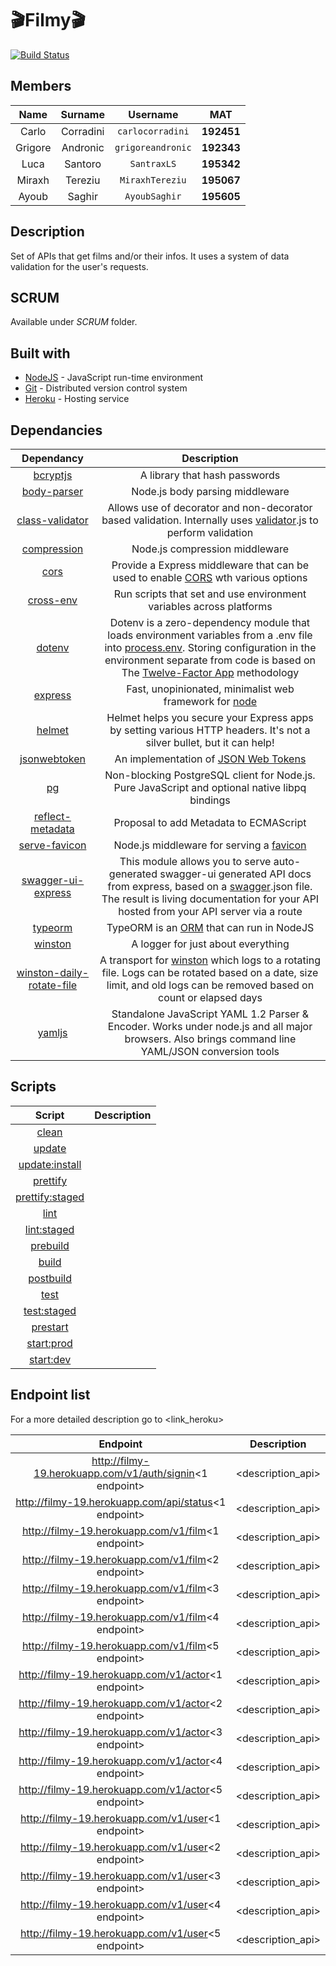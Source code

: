 # :clapper:Filmy:clapper:

[![Build Status](https://github.com/carlocorradini/filmy/workflows/build/badge.svg)](https://github.com/carlocorradini/filmy/actions)

## Members

|  Name   |  Surname  |     Username      |    MAT     |
| :-----: | :-------: | :---------------: | :--------: |
|  Carlo  | Corradini | `carlocorradini`  | **192451** |
| Grigore | Andronic  | `grigoreandronic` | **192343** |
|  Luca   |  Santoro  |    `SantraxLS`    | **195342** |
| Miraxh  |  Tereziu  |  `MiraxhTereziu`  | **195067** |
|  Ayoub  |  Saghir   |   `AyoubSaghir`   | **195605** |

## Description

Set of APIs that get films and/or their infos. It uses a system of data validation for the user's requests.

## SCRUM

Available under _SCRUM_ folder.

## Built with

- [NodeJS](https://nodejs.org/it/) - JavaScript run-time environment
- [Git](https://git-scm.com) - Distributed version control system
- [Heroku](https://www.heroku.com/) - Hosting service

## Dependancies

|                                      Dependancy                                      |                                                                                                                                                      Description                                                                                                                                                       |
| :----------------------------------------------------------------------------------: | :--------------------------------------------------------------------------------------------------------------------------------------------------------------------------------------------------------------------------------------------------------------------------------------------------------------------: |
|                  [bcryptjs](https://www.npmjs.com/package/bcryptjs)                  |                                                                                                                                             A library that hash passwords                                                                                                                                              |
|               [body-parser](https://www.npmjs.com/package/body-parser)               |                                                                                                                                            Node.js body parsing middleware                                                                                                                                             |
|           [class-validator](https://www.npmjs.com/package/class-validator)           |                                                                               Allows use of decorator and non-decorator based validation. Internally uses [validator](https://www.npmjs.com/package/validator).js to perform validation                                                                                |
|               [compression](https://www.npmjs.com/package/compression)               |                                                                                                                                             Node.js compression middleware                                                                                                                                             |
|                      [cors](https://www.npmjs.com/package/cors)                      |                                                                                    Provide a Express middleware that can be used to enable [CORS](https://en.wikipedia.org/wiki/Cross-origin_resource_sharing) wth various options                                                                                     |
|                 [cross-env](https://www.npmjs.com/package/cross-env)                 |                                                                                                                          Run scripts that set and use environment variables across platforms                                                                                                                           |
|                    [dotenv](https://www.npmjs.com/package/dotenv)                    | Dotenv is a zero-dependency module that loads environment variables from a .env file into [process.env](https://nodejs.org/docs/latest/api/process.html#process_process_env). Storing configuration in the environment separate from code is based on The [Twelve-Factor App](https://12factor.net/config) methodology |
|                   [express](https://www.npmjs.com/package/express)                   |                                                                                                                    Fast, unopinionated, minimalist web framework for [node](https://nodejs.org/en/)                                                                                                                    |
|                    [helmet](https://www.npmjs.com/package/helmet)                    |                                                                                                 Helmet helps you secure your Express apps by setting various HTTP headers. It's not a silver bullet, but it can help!                                                                                                  |
|              [jsonwebtoken](https://www.npmjs.com/package/jsonwebtoken)              |                                                                                                                      An implementation of [JSON Web Tokens](https://tools.ietf.org/html/rfc7519)                                                                                                                       |
|                        [pg](https://www.npmjs.com/package/pg)                        |                                                                                                             Non-blocking PostgreSQL client for Node.js. Pure JavaScript and optional native libpq bindings                                                                                                             |
|          [reflect-metadata](https://www.npmjs.com/package/reflect-metadata)          |                                                                                                                                         Proposal to add Metadata to ECMAScript                                                                                                                                         |
|             [serve-favicon](https://www.npmjs.com/package/serve-favicon)             |                                                                                                                   Node.js middleware for serving a [favicon](https://en.wikipedia.org/wiki/Favicon)                                                                                                                    |
|        [swagger-ui-express](https://www.npmjs.com/package/swagger-ui-express)        |                                This module allows you to serve auto-generated swagger-ui generated API docs from express, based on a [swagger](https://swagger.io/tools/swagger-ui/).json file. The result is living documentation for your API hosted from your API server via a route                                |
|                   [typeorm](https://www.npmjs.com/package/typeorm)                   |                                                                                                          TypeORM is an [ORM](https://en.wikipedia.org/wiki/Object-relational_mapping) that can run in NodeJS                                                                                                           |
|                   [winston](https://www.npmjs.com/package/winston)                   |                                                                                                                                           A logger for just about everything                                                                                                                                           |
| [winston-daily-rotate-file](https://www.npmjs.com/package/winston-daily-rotate-file) |                                                      A transport for [winston](https://www.npmjs.com/package/winston) which logs to a rotating file. Logs can be rotated based on a date, size limit, and old logs can be removed based on count or elapsed days                                                       |
|                    [yamljs](https://www.npmjs.com/package/yamljs)                    |                                                                                    Standalone JavaScript YAML 1.2 Parser & Encoder. Works under node.js and all major browsers. Also brings command line YAML/JSON conversion tools                                                                                    |

## Scripts

|       Script        | Description |
| :-----------------: | :---------: |
|      [clean]()      |             |
|     [update]()      |             |
| [update:install]()  |             |
|    [prettify]()     |             |
| [prettify:staged]() |             |
|      [lint]()       |             |
|   [lint:staged]()   |             |
|    [prebuild]()     |             |
|      [build]()      |             |
|    [postbuild]()    |             |
|      [test]()       |             |
|   [test:staged]()   |             |
|    [prestart]()     |             |
|   [start:prod]()    |             |
|    [start:dev]()    |             |

## Endpoint list

For a more detailed description go to <link_heroku>

|                         Endpoint                         |    Description    |
| :------------------------------------------------------: | :---------------: |
| http://filmy-19.herokuapp.com/v1/auth/signin<1 endpoint> | <description_api> |
|   http://filmy-19.herokuapp.com/api/status<1 endpoint>   | <description_api> |
|    http://filmy-19.herokuapp.com/v1/film<1 endpoint>     | <description_api> |
|    http://filmy-19.herokuapp.com/v1/film<2 endpoint>     | <description_api> |
|    http://filmy-19.herokuapp.com/v1/film<3 endpoint>     | <description_api> |
|    http://filmy-19.herokuapp.com/v1/film<4 endpoint>     | <description_api> |
|    http://filmy-19.herokuapp.com/v1/film<5 endpoint>     | <description_api> |
|    http://filmy-19.herokuapp.com/v1/actor<1 endpoint>    | <description_api> |
|    http://filmy-19.herokuapp.com/v1/actor<2 endpoint>    | <description_api> |
|    http://filmy-19.herokuapp.com/v1/actor<3 endpoint>    | <description_api> |
|    http://filmy-19.herokuapp.com/v1/actor<4 endpoint>    | <description_api> |
|    http://filmy-19.herokuapp.com/v1/actor<5 endpoint>    | <description_api> |
|    http://filmy-19.herokuapp.com/v1/user<1 endpoint>     | <description_api> |
|    http://filmy-19.herokuapp.com/v1/user<2 endpoint>     | <description_api> |
|    http://filmy-19.herokuapp.com/v1/user<3 endpoint>     | <description_api> |
|    http://filmy-19.herokuapp.com/v1/user<4 endpoint>     | <description_api> |
|    http://filmy-19.herokuapp.com/v1/user<5 endpoint>     | <description_api> |
